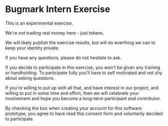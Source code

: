 # Bugmark Intern Exercise

This is an experimental exercise.

We're not trading real money here - just tokens.

We will likely publish the exercise results, but will do everthing we can to
keep your identity private.

If you have any questions, please do not hesitate to ask.

If you decide to participate in this exercise, you won't be given any training
or handholding.  To participate fully you'll have to self motivated and not 
shy about asking questions.

If you're willing to put up with all that, and have interest in our project,
and willing to put in some time and effort, then we will celebrate your 
involvement and hope you become a long-term participant and contributor.

By checking the box when creating your account for this software prototype, you
agree to have read this consent form and voluntarily decided to participate.

